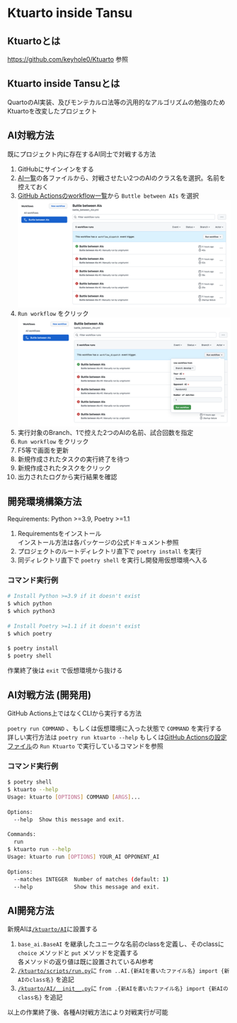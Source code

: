 # Ktuarto inside Tansu

## Ktuartoとは

https://github.com/keyhole0/Ktuarto 参照

## Ktuarto inside Tansuとは

QuartoのAI実装、及びモンテカルロ法等の汎用的なアルゴリズムの勉強のためKtuartoを改変したプロジェクト

## AI対戦方法

既にプロジェクト内に存在するAI同士で対戦する方法  

1. GitHubにサインインをする
1. [AI一覧](/ktuarto/AI)の各ファイルから、対戦させたい2つのAIのクラス名を選択。名前を控えておく
1. [GitHub Actionsのworkflow一覧](../..//actions)から `Buttle between AIs` を選択
    ![Image0](/docs/images/README.md/image0.png)
1. `Run workflow` をクリック
    ![Image1](/docs/images/README.md/image1.png)
1. 実行対象のBranch、1で控えた2つのAIの名前、試合回数を指定
1. `Run workflow` をクリック
1. F5等で画面を更新
1. 新規作成されたタスクの実行終了を待つ
1. 新規作成されたタスクをクリック
1. 出力されたログから実行結果を確認

## 開発環境構築方法

Requirements: Python >=3.9, Poetry >=1.1

1. Requirementsをインストール  
  インストール方法は各パッケージの公式ドキュメント参照
2. プロジェクトのルートディレクトリ直下で `poetry install` を実行
3. 同ディレクトリ直下で `poetry shell` を実行し開發用仮想環境へ入る

### コマンド実行例

``` sh
# Install Python >=3.9 if it doesn't exist
$ which python
$ which python3

# Install Poetry >=1.1 if it doesn't exist
$ which poetry

$ poetry install
$ poetry shell
```

作業終了後は `exit` で仮想環境から抜ける

## AI対戦方法 (開発用)

GitHub Actions上ではなくCLIから実行する方法

`poetry run COMMAND` 、もしくは仮想環境に入った状態で `COMMAND` を実行する  
詳しい実行方法は `poetry run ktuarto --help` もしくは[GitHub Actionsの設定ファイル](/.github/workflows/battle_between_AIs.yml)の `Run Ktuarto` で実行しているコマンドを参照

### コマンド実行例

``` sh
$ poetry shell
$ ktuarto --help
Usage: ktuarto [OPTIONS] COMMAND [ARGS]...

Options:
  --help  Show this message and exit.

Commands:
  run
$ ktuarto run --help
Usage: ktuarto run [OPTIONS] YOUR_AI OPPONENT_AI

Options:
  --matches INTEGER  Number of matches (default: 1)
  --help             Show this message and exit.
```

## AI開発方法

新規AIは[`/ktuarto/AI`](/ktuarto/AI)に設置する

1. `base_ai.BaseAI` を継承したユニークな名前のclassを定義し、そのclassに `choice` メソッドと `put` メソッドを定義する  
  各メソッドの返り値は既に設置されているAI参考
2. [`/ktuarto/scripts/run.py`](/ktuarto/scripts/run.py)に `from ..AI.{新AIを書いたファイル名} import {新AIのclass名}` を追記
3. [`/ktuarto/AI/__init__.py`](/ktuarto/AI/__init__.py)に  `from .{新AIを書いたファイル名} import {新AIのclass名}` を追記

以上の作業終了後、各種AI対戦方法により対戦実行が可能
